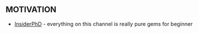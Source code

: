 ## MOTIVATION

- [InsiderPhD](https://www.youtube.com/channel/UCPiN9NPjIer8Do9gUFxKv7A) - everything on this channel is really pure gems for beginner
